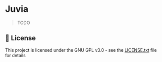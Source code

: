 # Juvia

> TODO

## 📝 License

This project is licensed under the GNU GPL v3.0 - see the [LICENSE.txt](./LICENSE.txt) file for details
